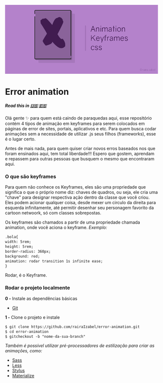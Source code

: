 ![alt](img/hacktober_banner.jpg)
# Error animation
##### Read this in [:us:](translation/english.md) [:es:](translation/spanish.md)

Olá gente :sparkles: para quem está caindo de paraquedas aqui, esse repositório contém 4 tipos de animação em keyframes para serem colocados em páginas de error de sites, portais, aplicativos e etc. Para quem busca codar animações sem a necessidade de utilizar .js seus filhos (frameworks), esse é o lugar certo.

Antes de mais nada, para quem quiser criar novos erros baseados nos que foram ensinados aqui, tem total liberdade!!! Espero que gostem, aprendam e repassem para outras pessoas que busquem o mesmo que encontraram aqui.

### O que são keyframes
Para quem não conhece os Keyframes, eles são uma propriedade que significa o que o próprio nome diz: chaves de quadros, ou seja, ele cria uma "chave" para designar respectiva ação dentro da classe que você criou.
Eles podem acionar qualquer coisa, desde mexer um circulo da direita para esquerda infinitamente, até permitir desenhar seu personagem favorito da cartoon netwoork, só com classes sobrepostas.

Os keyframes são chamados a partir de uma propriedade chamada animation, onde você aciona o keyframe. _Exemplo:_

```
.bola{
width: 5rem;
height: 5rem;
border-radius: 360px;
background: red;
animation: rodar transition 1s infinite ease;
}
```
Rodar, é o Keyframe.

### Rodar o projeto localmente
**0 -** Instale as dependências básicas
- [Git](https://git-scm.com/)

**1 -** Clone o projeto e instale
```
$ git clone https://github.com/rairaIzabel/error-animation.git
$ cd error-animation
$ gitcheckout -b "nome-da-sua-branch"
```
_Também é possível utilizar pré-processadores de estilização para criar as animações, como:_
- [Sass](https://sass-lang.com/install)
- [Less](http://lesscss.org/)
- [Stylus](http://stylus-lang.com/)
- [Materialize](https://materializecss.com/getting-started.html)

